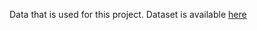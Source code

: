 Data that is used for this project.
Dataset is available [here](https://drive.google.com/file/d/1p86JpeByHr4kuHY66kx9e5xx6TiS26zM/view?usp=sharing)
